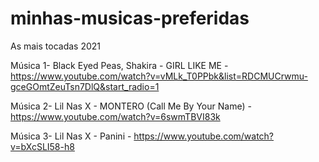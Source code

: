 # minhas-musicas-preferidas
As mais tocadas 2021


Música 1- Black Eyed Peas, Shakira - GIRL LIKE ME - https://www.youtube.com/watch?v=vMLk_T0PPbk&list=RDCMUCrwmu-gceGOmtZeuTsn7DlQ&start_radio=1


Música 2- Lil Nas X - MONTERO (Call Me By Your Name) - https://www.youtube.com/watch?v=6swmTBVI83k


Música 3- Lil Nas X - Panini - https://www.youtube.com/watch?v=bXcSLI58-h8
